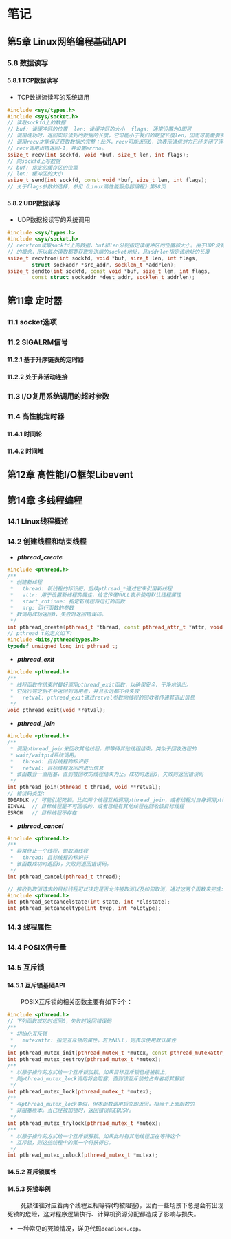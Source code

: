 # 笔记

## 第5章 Linux网络编程基础API

### 5.8 数据读写

#### 5.8.1 TCP数据读写

- TCP数据流读写的系统调用

```cpp
#include <sys/types.h>
#include <sys/socket.h>
// 读取sockfd上的数据
// buf: 读缓冲区的位置  len: 读缓冲区的大小  flags: 通常设置为0即可
// 调用成功时，返回实际读到的数据的长度，它可能小于我们的期望长度len，因而可能需要多次
// 调用recv才能保证获取数据的完整；此外，recv可能返回0，这表示通信对方已经关闭了连接；
// recv调用出错返回-1，并设置errno。
ssize_t recv(int sockfd, void *buf, size_t len, int flags);
// 向sockfd上写数据
// buf: 指定的缓存区的位置
// len: 缓冲区的大小
ssize_t send(int sockfd, const void *buf, size_t len, int flags);
// 关于flags参数的选择，参见《Linux高性能服务器编程》第88页
```

#### 5.8.2 UDP数据读写

- UDP数据报读写的系统调用

```cpp
#include <sys/types.h>
#include <sys/socket.h>
// recvfrom读取sockfd上的数据，buf和len分别指定读缓冲区的位置和大小。由于UDP没有连接
// 的概念，所以每次读取都要获取发送端的socket地址，且addrlen指定该地址的长度
ssize_t recvfrom(int sockfd, void *buf, size_t len, int flags, 
        struct sockaddr *src_addr, socklen_t *addrlen);
ssize_t sendto(int sockfd, const void *buf, size_t len, int flags, 
        const struct sockaddr *dest_addr, socklen_t addrlen);
```

## 第11章 定时器

### 11.1 socket选项

### 11.2 SIGALRM信号

#### 11.2.1 基于升序链表的定时器

#### 11.2.2 处于非活动连接

### 11.3 I/O复用系统调用的超时参数

### 11.4 高性能定时器

#### 11.4.1 时间轮

#### 11.4.2 时间堆

## 第12章 高性能I/O框架Libevent

## 第14章 多线程编程

### 14.1 Linux线程概述

### 14.2 创建线程和结束线程

- _**pthread\_create**_

```cpp
#include <pthread.h>
/** 
 * 创建新线程
 *   thread: 新线程的标识符，后续pthread_*通过它来引用新线程
 *   attr: 用于设置新线程的属性，给它传递NULL表示使用默认线程属性
 *   start_rotinue: 指定新线程将运行的函数
 *   arg: 运行函数的参数
 * 数调用成功返回0，失败时返回错误码。
 */
int pthread_create(pthread_t *thread, const pthread_attr_t *attr, void *(*start_rotinue)(void *), void *arg);
// pthread_t的定义如下:
#include <bits/pthreadtypes.h>
typedef unsigned long int pthread_t;
```

- _**pthread\_exit**_

```cpp
#include <pthread.h>
/**
 * 线程函数在结束时最好调用pthread_exit函数，以确保安全、干净地退出。
 * 它执行完之后不会返回到调用者，并且永远都不会失败
 *   retval: pthread_exit通过retval参数向线程的回收者传递其退出信息
 */
void pthread_exit(void *retval);
```

- _**pthread\_join**_

```cpp
#include <pthread.h>
/**
 * 调用pthread_join来回收其他线程，即等待其他线程结束。类似于回收进程的
 * wait/waitpid系统调用。
 *   thread: 目标线程的标识符
 *   retval: 目标线程返回的退出信息
 * 该函数会一直阻塞，直到被回收的线程结束为止。成功时返回0，失败则返回错误码
 */
int pthread_join(pthread_t thread, void **retval);
// 错误码类型:
EDEADLK // 可能引起死锁。比如两个线程互相调用pthread_join，或者线程对自身调用pthread_join
EINVAL  // 目标线程是不可回收的，或者已经有其他线程在回收该目标线程
ESRCH   // 目标线程不存在
```

- _**pthread\_cancel**_

```cpp
#include <pthread.h>
/**
 * 异常终止一个线程，即取消线程
 *   thread: 目标线程的标识符
 * 该函数成功时返回0，失败则返回错误码。
 */
int pthread_cancel(pthread_t thread);

// 接收到取消请求的目标线程可以决定是否允许被取消以及如何取消，通过这两个函数来完成:
#include <pthread.h>
int pthread_setcancelstate(int state, int *oldstate);
int pthread_setcanceltype(int tyep, int *oldtype);
```

### 14.3 线程属性

### 14.4 POSIX信号量

### 14.5 互斥锁

#### 14.5.1 互斥锁基础API

&#160; &#160; &#160; &#160; POSIX互斥锁的相关函数主要有如下5个：

```cpp
#include <pthread.h>
// 下列函数成功时返回0，失败时返回错误码
/**
 * 初始化互斥锁
 *   mutexattr: 指定互斥锁的属性。若为NULL，则表示使用默认属性
 */
int pthread_mutex_init(pthread_mutex_t *mutex, const pthread_mutexattr_t *mutexattr);
int pthread_mutex_destroy(pthread_mutex_t *mutex);
/**
 * 以原子操作的方式给一个互斥锁加锁。如果目标互斥锁已经被锁上，
 * 则pthread_mutex_lock调用将会阻塞，直到该互斥锁的占有者将其解锁
 */
int pthread_mutex_lock(pthread_mutex_t *mutex);
/**
 * 与pthread_mutex_lock类似，但本函数调用后立即返回，相当于上面函数的
 * 非阻塞版本。当已经被加锁时，返回错误码EBUSY。
 */
int pthread_mutex_trylock(pthread_mutex_t *mutex);
/**
 * 以原子操作的方式给一个互斥锁解锁。如果此时有其他线程正在等待这个
 * 互斥锁，则这些线程中的某一个将获得它。
 */
int pthread_mutex_unlock(pthread_mutex_t *mutex);
```

#### 14.5.2 互斥锁属性

#### 14.5.3 死锁举例

&#160; &#160; &#160; &#160; 死锁往往对应着两个线程互相等待(均被阻塞)，因而一些场景下总是会有出现死锁的危险，这对程序逻辑执行、计算机资源分配都造成了影响与损失。

- 一种常见的死锁情况，详见代码`deadlock.cpp`。
